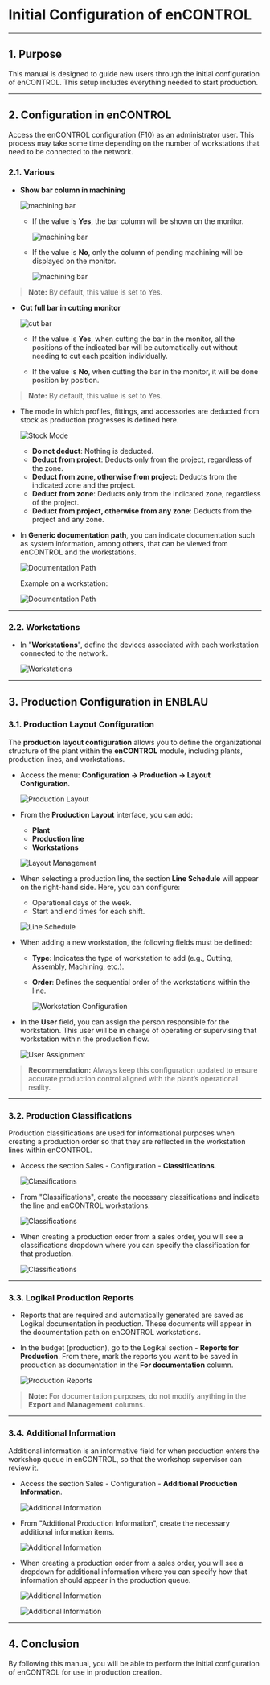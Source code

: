 # Initial Configuration of enCONTROL

---

## 1. Purpose

This manual is designed to guide new users through the initial configuration of enCONTROL. This setup includes everything needed to start production.

---

## 2. Configuration in enCONTROL

Access the enCONTROL configuration (F10) as an administrator user. This process may take some time depending on the number of workstations that need to be connected to the network.

### 2.1. Various

- **Show bar column in machining**

  ![machining bar](Imagenes/CO_Config_enCONTROL/barra_mecanizados.jpg)

  - If the value is **Yes**, the bar column will be shown on the monitor.

    ![machining bar](Imagenes/CO_Config_enCONTROL/barra_mecanizados2.jpg)

  - If the value is **No**, only the column of pending machining will be displayed on the monitor.

    ![machining bar](Imagenes/CO_Config_enCONTROL/barra_mecanizados3.jpg)

>**Note:** By default, this value is set to Yes.

  
- **Cut full bar in cutting monitor**

  ![cut bar](Imagenes/CO_Config_enCONTROL/cortar_barra.jpg)

  - If the value is **Yes**, when cutting the bar in the monitor, all the positions of the indicated bar will be automatically cut without needing to cut each position individually. 

  - If the value is **No**, when cutting the bar in the monitor, it will be done position by position.

>**Note:** By default, this value is set to Yes.

- The mode in which profiles, fittings, and accessories are deducted from stock as production progresses is defined here.

  ![Stock Mode](Imagenes/CO_Config_enCONTROL/varios_modo.jpg)

  - **Do not deduct**: Nothing is deducted.
  - **Deduct from project**: Deducts only from the project, regardless of the zone.
  - **Deduct from zone, otherwise from project**: Deducts from the indicated zone and the project.
  - **Deduct from zone**: Deducts only from the indicated zone, regardless of the project.
  - **Deduct from project, otherwise from any zone**: Deducts from the project and any zone.

- In **Generic documentation path**, you can indicate documentation such as system information, among others, that can be viewed from enCONTROL and the workstations.

  ![Documentation Path](Imagenes/CO_Config_enCONTROL/ruta_doc.jpg)

  Example on a workstation:

  ![Documentation Path](Imagenes/CO_Config_enCONTROL/ruta_doc2.jpg)

---

### 2.2. Workstations

- In "**Workstations**", define the devices associated with each workstation connected to the network.

  ![Workstations](Imagenes/CO_Config_enCONTROL/puestos.jpg)

---

## 3. Production Configuration in ENBLAU

### 3.1. Production Layout Configuration

The **production layout configuration** allows you to define the organizational structure of the plant within the **enCONTROL** module, including plants, production lines, and workstations.

- Access the menu: **Configuration → Production → Layout Configuration**.

   ![Production Layout](Imagenes/CO_Config_enCONTROL/layout_produccion.jpg)

- From the **Production Layout** interface, you can add:

  - **Plant**
  - **Production line**
  - **Workstations**

   ![Layout Management](Imagenes/CO_Config_enCONTROL/layout_produccion2.jpg)

- When selecting a production line, the section **Line Schedule** will appear on the right-hand side. Here, you can configure:
 
  - Operational days of the week.
  - Start and end times for each shift.

   ![Line Schedule](Imagenes/CO_Config_enCONTROL/layout_produccion3.jpg)

- When adding a new workstation, the following fields must be defined:

  - **Type**: Indicates the type of workstation to add (e.g., Cutting, Assembly, Machining, etc.).
  - **Order**: Defines the sequential order of the workstations within the line.

    ![Workstation Configuration](Imagenes/CO_Config_enCONTROL/layout_produccion4.jpg)

- In the **User** field, you can assign the person responsible for the workstation. This user will be in charge of operating or supervising that workstation within the production flow.

  ![User Assignment](Imagenes/CO_Config_enCONTROL/layout_produccion5.jpg)

> **Recommendation:** Always keep this configuration updated to ensure accurate production control aligned with the plant’s operational reality.

---

### 3.2. Production Classifications

Production classifications are used for informational purposes when creating a production order so that they are reflected in the workstation lines within enCONTROL.

- Access the section Sales - Configuration - **Classifications**.

  ![Classifications](Imagenes/CO_Config_enCONTROL/clasificasiones.jpg)

- From "Classifications", create the necessary classifications and indicate the line and enCONTROL workstations.

  ![Classifications](Imagenes/CO_Config_enCONTROL/clasificasiones2.jpg)

- When creating a production order from a sales order, you will see a classifications dropdown where you can specify the classification for that production.

  ![Classifications](Imagenes/CO_Config_enCONTROL/clasificasiones3.jpg)

---

### 3.3. Logikal Production Reports

- Reports that are required and automatically generated are saved as Logikal documentation in production. These documents will appear in the documentation path on enCONTROL workstations.

- In the budget (production), go to the Logikal section - **Reports for Production**. From there, mark the reports you want to be saved in production as documentation in the **For documentation** column.

  ![Production Reports](Imagenes/CO_Config_enCONTROL/informes_produccion.jpg)

> **Note:** For documentation purposes, do not modify anything in the **Export** and **Management** columns.

---

### 3.4. Additional Information

Additional information is an informative field for when production enters the workshop queue in enCONTROL, so that the workshop supervisor can review it.

- Access the section Sales - Configuration - **Additional Production Information**.

  ![Additional Information](Imagenes/CO_Config_enCONTROL/info_adicional.jpg)

- From "Additional Production Information", create the necessary additional information items.

  ![Additional Information](Imagenes/CO_Config_enCONTROL/info_adicional1.jpg)

- When creating a production order from a sales order, you will see a dropdown for additional information where you can specify how that information should appear in the production queue.

  ![Additional Information](Imagenes/CO_Config_enCONTROL/info_adicional2.jpg)

  ![Additional Information](Imagenes/CO_Config_enCONTROL/info_adicional3.jpg)

---

## 4. Conclusion

By following this manual, you will be able to perform the initial configuration of enCONTROL for use in production creation.
